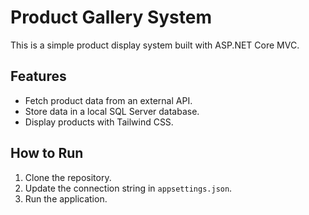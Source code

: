 # Product Gallery System

This is a simple product display system built with ASP.NET Core MVC.

## Features
- Fetch product data from an external API.
- Store data in a local SQL Server database.
- Display products with Tailwind CSS.

## How to Run
1. Clone the repository.
2. Update the connection string in `appsettings.json`.
3. Run the application.